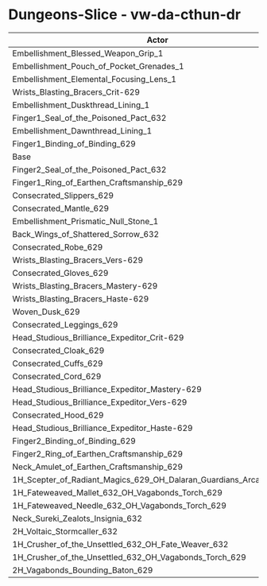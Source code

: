 # Dungeons-Slice - vw-da-cthun-dr
| Actor | DPS | Increase |
|---|:---:|:---:|
|Embellishment_Blessed_Weapon_Grip_1|1442129|3.39%|
|Embellishment_Pouch_of_Pocket_Grenades_1|1401451|0.48%|
|Embellishment_Elemental_Focusing_Lens_1|1400622|0.42%|
|Wrists_Blasting_Bracers_Crit-629|1396160|0.10%|
|Embellishment_Duskthread_Lining_1|1396102|0.09%|
|Finger1_Seal_of_the_Poisoned_Pact_632|1395310|0.04%|
|Embellishment_Dawnthread_Lining_1|1395225|0.03%|
|Finger1_Binding_of_Binding_629|1394848|0.00%|
|Base|1394814|0.00%|
|Finger2_Seal_of_the_Poisoned_Pact_632|1394575|-0.02%|
|Finger1_Ring_of_Earthen_Craftsmanship_629|1394133|-0.05%|
|Consecrated_Slippers_629|1394015|-0.06%|
|Consecrated_Mantle_629|1393848|-0.07%|
|Embellishment_Prismatic_Null_Stone_1|1393821|-0.07%|
|Back_Wings_of_Shattered_Sorrow_632|1393717|-0.08%|
|Consecrated_Robe_629|1393699|-0.08%|
|Wrists_Blasting_Bracers_Vers-629|1393635|-0.08%|
|Consecrated_Gloves_629|1392779|-0.15%|
|Wrists_Blasting_Bracers_Mastery-629|1392424|-0.17%|
|Wrists_Blasting_Bracers_Haste-629|1392389|-0.17%|
|Woven_Dusk_629|1392237|-0.18%|
|Consecrated_Leggings_629|1391851|-0.21%|
|Head_Studious_Brilliance_Expeditor_Crit-629|1391279|-0.25%|
|Consecrated_Cloak_629|1390897|-0.28%|
|Consecrated_Cuffs_629|1389940|-0.35%|
|Consecrated_Cord_629|1389409|-0.39%|
|Head_Studious_Brilliance_Expeditor_Mastery-629|1389389|-0.39%|
|Head_Studious_Brilliance_Expeditor_Vers-629|1388476|-0.45%|
|Consecrated_Hood_629|1388427|-0.46%|
|Head_Studious_Brilliance_Expeditor_Haste-629|1388214|-0.47%|
|Finger2_Binding_of_Binding_629|1385570|-0.66%|
|Finger2_Ring_of_Earthen_Craftsmanship_629|1383657|-0.80%|
|Neck_Amulet_of_Earthen_Craftsmanship_629|1383482|-0.81%|
|1H_Scepter_of_Radiant_Magics_629_OH_Dalaran_Guardians_Arcanotool_632|1376957|-1.28%|
|1H_Fateweaved_Mallet_632_OH_Vagabonds_Torch_629|1371494|-1.67%|
|1H_Fateweaved_Needle_632_OH_Vagabonds_Torch_629|1371148|-1.70%|
|Neck_Sureki_Zealots_Insignia_632|1348546|-3.32%|
|2H_Voltaic_Stormcaller_632|1280545|-8.19%|
|1H_Crusher_of_the_Unsettled_632_OH_Fate_Weaver_632|1186826|-14.91%|
|1H_Crusher_of_the_Unsettled_632_OH_Vagabonds_Torch_629|1183489|-15.15%|
|2H_Vagabonds_Bounding_Baton_629|1146190|-17.82%|
